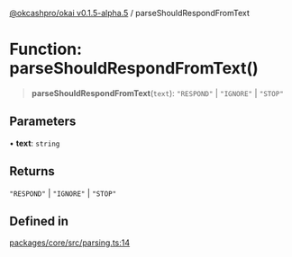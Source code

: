 [@okcashpro/okai v0.1.5-alpha.5](../index.md) / parseShouldRespondFromText

# Function: parseShouldRespondFromText()

> **parseShouldRespondFromText**(`text`): `"RESPOND"` \| `"IGNORE"` \| `"STOP"`

## Parameters

• **text**: `string`

## Returns

`"RESPOND"` \| `"IGNORE"` \| `"STOP"`

## Defined in

[packages/core/src/parsing.ts:14](https://github.com/okcashpro/okai/blob/main/packages/core/src/parsing.ts#L14)
